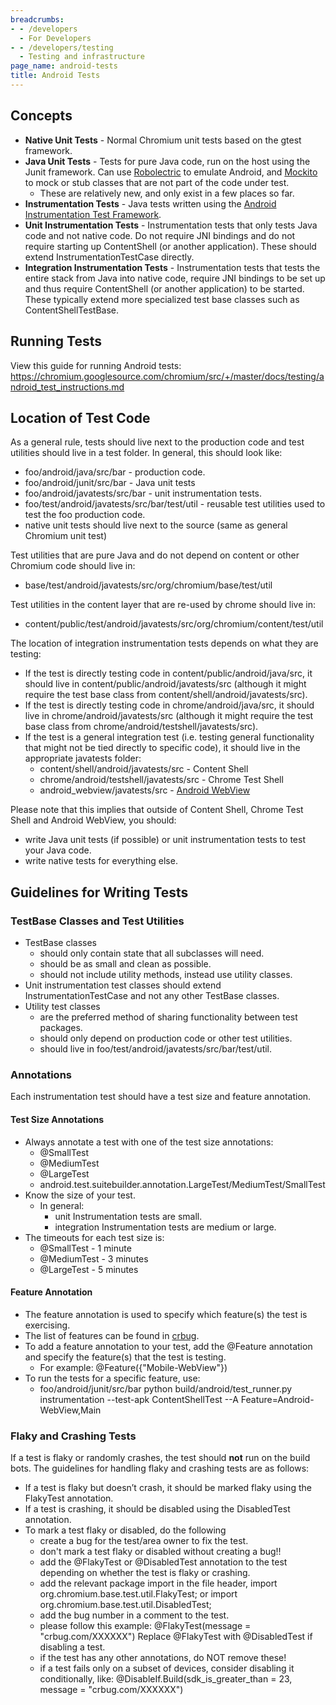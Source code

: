 ```yaml
---
breadcrumbs:
- - /developers
  - For Developers
- - /developers/testing
  - Testing and infrastructure
page_name: android-tests
title: Android Tests
---
```


## Concepts

*   **Native Unit Tests** - Normal Chromium unit tests based on the
            gtest framework.
*   **Java Unit Tests** - Tests for pure Java code, run on the host
            using the Junit framework. Can use
            [Robolectric](http://robolectric.org/) to emulate Android, and
            [Mockito](http://mockito.org/) to mock or stub classes that are not
            part of the code under test.
    *   These are relatively new, and only exist in a few places so far.
*   **Instrumentation Tests** - Java tests written using the [Android
            Instrumentation Test
            Framework](http://developer.android.com/tools/testing/testing_android.html).
*   **Unit Instrumentation Tests** - Instrumentation tests that only
            tests Java code and not native code. Do not require JNI bindings and
            do not require starting up ContentShell (or another application).
            These should extend InstrumentationTestCase directly.
*   **Integration Instrumentation Tests** - Instrumentation tests that
            tests the entire stack from Java into native code, require JNI
            bindings to be set up and thus require ContentShell (or another
            application) to be started. These typically extend more specialized
            test base classes such as ContentShellTestBase.

## Running Tests

View this guide for running Android tests:
<https://chromium.googlesource.com/chromium/src/+/master/docs/testing/android_test_instructions.md>

## Location of Test Code

As a general rule, tests should live next to the production code and test
utilities should live in a test folder.
In general, this should look like:

*   foo/android/java/src/bar - production code.
*   foo/android/junit/src/bar - Java unit tests
*   foo/android/javatests/src/bar - unit instrumentation tests.
*   foo/test/android/javatests/src/bar/test/util - reusable test
            utilities used to test the foo production code.
*   native unit tests should live next to the source (same as general
            Chromium unit test)

Test utilities that are pure Java and do not depend on content or other Chromium
code should live in:

*   base/test/android/javatests/src/org/chromium/base/test/util

Test utilities in the content layer that are re-used by chrome should live in:

*   content/public/test/android/javatests/src/org/chromium/content/test/util

The location of integration instrumentation tests depends on what they are
testing:

*   If the test is directly testing code in
            content/public/android/java/src, it should live in
            content/public/android/javatests/src (although it might require the
            test base class from content/shell/android/javatests/src).
*   If the test is directly testing code in chrome/android/java/src, it
            should live in chrome/android/javatests/src (although it might
            require the test base class from
            chrome/android/testshell/javatests/src).
*   If the test is a general integration test (i.e. testing general
            functionality that might not be tied directly to specific code), it
            should live in the appropriate javatests folder:
    *   content/shell/android/javatests/src - Content Shell
    *   chrome/android/testshell/javatests/src - Chrome Test Shell
    *   android_webview/javatests/src - [Android
                WebView](/developers/testing/android-tests/android-webview-tests)

Please note that this implies that outside of Content Shell, Chrome Test Shell
and Android WebView, you should:

*   write Java unit tests (if possible) or unit instrumentation tests to
            test your Java code.
*   write native tests for everything else.

## Guidelines for Writing Tests

### TestBase Classes and Test Utilities

*   TestBase classes
    *   should only contain state that all subclasses will need.
    *   should be as small and clean as possible.
    *   should not include utility methods, instead use utility classes.
*   Unit instrumentation test classes should extend
            InstrumentationTestCase and not any other TestBase classes.
*   Utility test classes
    *   are the preferred method of sharing functionality between test
                packages.
    *   should only depend on production code or other test utilities.
    *   should live in foo/test/android/javatests/src/bar/test/util.

### Annotations

Each instrumentation test should have a test size and feature annotation.

#### Test Size Annotations

*   Always annotate a test with one of the test size annotations:
    *   @SmallTest
    *   @MediumTest
    *   @LargeTest
    *   android.test.suitebuilder.annotation.LargeTest/MediumTest/SmallTest
*   Know the size of your test.
    *   In general:
        *   unit Instrumentation tests are small.
        *   integration Instrumentation tests are medium or large.
*   The timeouts for each test size is:
    *   @SmallTest - 1 minute
    *   @MediumTest - 3 minutes
    *   @LargeTest - 5 minutes

#### Feature Annotation

*   The feature annotation is used to specify which feature(s) the test
            is exercising.
*   The list of features can be found in
            [crbug](http://chromegw.corp.google.com/viewvc/chrome-internal/trunk/tools/issue_tracker/labels.txt?view=markup).
*   To add a feature annotation to your test, add the @Feature
            annotation and specify the feature(s) that the test is testing.
    *   For example: @Feature({"Mobile-WebView"})
*   To run the tests for a specific feature, use:
    *   foo/android/junit/src/bar python build/android/test_runner.py
                instrumentation --test-apk ContentShellTest --A
                Feature=Android-WebView,Main

### Flaky and Crashing Tests

If a test is flaky or randomly crashes, the test should **not** run on the build
bots.
The guidelines for handling flaky and crashing tests are as follows:

*   If a test is flaky but doesn’t crash, it should be marked flaky
            using the FlakyTest annotation.
*   If a test is crashing, it should be disabled using the DisabledTest
            annotation.
*   To mark a test flaky or disabled, do the following
    *   create a bug for the test/area owner to fix the test.
    *   don't mark a test flaky or disabled without creating a bug!!
    *   add the @FlakyTest or @DisabledTest annotation to the test
                depending on whether the test is flaky or crashing.
    *   add the relevant package import in the file header, import
                org.chromium.base.test.util.FlakyTest; or import
                org.chromium.base.test.util.DisabledTest;
    *   add the bug number in a comment to the test.
    *   please follow this example:
        @FlakyTest(message = "crbug.com/XXXXXX")
        Replace @FlakyTest with @DisabledTest if disabling a test.
    *   if the test has any other annotations, do NOT remove these!
    *   if a test fails only on a subset of devices, consider disabling
                it conditionally, like:
        @DisableIf.Build(sdk_is_greater_than = 23, message = "crbug.com/XXXXXX")